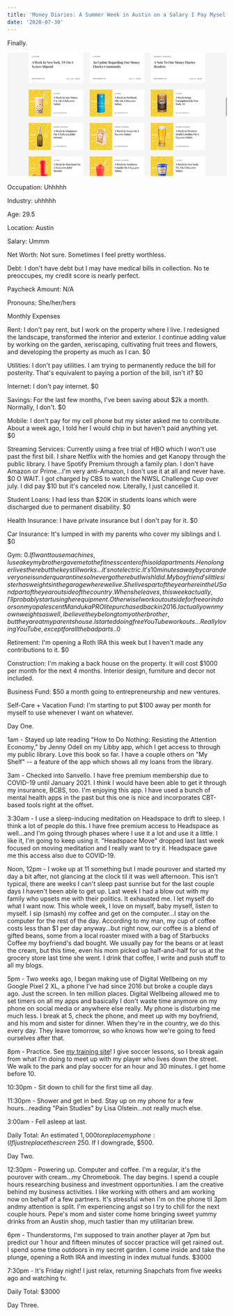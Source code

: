 ```yaml
---
title: 'Money Diaries: A Summer Week in Austin on a Salary I Pay Myself'
date: '2020-07-30'
---
```


Finally.

![photo](post9photo1.png)

Occupation: Uhhhhh

Industry: uhhhhh

Age: 29.5

Location: Austin

Salary: Ummm

Net Worth: Not sure. Sometimes I feel pretty worthless.

Debt: I don't have debt but I may have medical bills in collection. No te preoccupes, my credit score is nearly perfect.

Paycheck Amount: N/A

Pronouns: She/her/hers


Monthly Expenses

Rent: I don't pay rent, but I work on the property where I live. I redesigned the landscape, transformed the interior and exterior. I continue adding value by working on the garden, xeriscaping, cultivating fruit trees and flowers, and developing the property as much as I can. $0

Utilities: I don't pay utilities. I am trying to permanently reduce the bill for posterity. That's equivalent to paying a portion of the bill, isn't it? $0

Internet: I don't pay internet. $0

Savings: For the last few months, I've been saving about $2k a month. Normally, I don't. $0

Mobile: I don't pay for my cell phone but my sister asked me to contribute. About a week ago, I told her I would chip in but haven't paid anything yet. $0

Streaming Services: Currently using a free trial of HBO which I won't use past the first bill. I share Netflix with the homies and get Kanopy through the public library. I have Spotify Premium through a family plan. I don't have Amazon or Prime...I'm very anti-Amazon, I don't use it at all and never have. $0 O WAIT. I got charged by CBS to watch the NWSL Challenge Cup over july. I did pay $10 but it's canceled now. Literally, I just cancelled it.

Student Loans: I had less than $20K in students loans which were discharged due to permanent disability. $0

Health Insurance: I have private insurance but I don't pay for it. $0

Car Insurance: It's lumped in with my parents who cover my siblings and I. $0

Gym: $0. If I want to use machines, I use a key my brother gave me to the fitness center of his old apartments. He no longer lives there but the key still works...it's not electric. It's 10 minutes away by car and everyone is under quarantine so I never go there but I wish I did. My boyfriend's little sister has weights in the garage where we live. She lives part of the year here in the US and part of the year outside of the country. When she leaves, this week actually, I'll probably start using her equipment. Otherwise I work out outside for free or indoors on my opalescent Manduka PROlite purchased back in 2016. I actually own my own weights as well, I believe they belong to my other brother, but they are at my parents house. I started doing free YouTube workouts...Really loving YouTube, except for all the bad parts..$0

Retirement: I'm opening a Roth IRA this week but I haven't made any contributions to it. $0

Construction: I'm making a back house on the property. It will cost $1000 per month for the next 4 months. Interior design, furniture and decor not included.

Business Fund: $50 a month going to entrepreneurship and new ventures.

Self-Care + Vacation Fund: I'm starting to put $100 away per month for myself to use whenever I want on whatever.


Day One.

1am - Stayed up late reading "How to Do Nothing: Resisting the Attention Economy," by Jenny Odell on my Libby app, which I get access to through my public library. Love this book so far. I have a couple others on "My Shelf" -- a feature of the app which shows all my loans from the library.

3am - Checked into Sanvello. I have free premium membership due to COVID-19 until January 2021. I think I would have been able to get it through my insurance, BCBS, too. I'm enjoying this app. I have used a bunch of mental health apps in the past but this one is nice and incorporates CBT-based tools right at the offset.

3:30am - I use a sleep-inducing meditation on Headspace to drift to sleep. I think a lot of people do this. I have free premium access to Headspace as well...and I'm going through phases where I use it a lot and use it a little. I like it, I'm going to keep using it. "Headspace Move" dropped last last week focused on moving meditation and I really want to try it. Headspace gave me this access also due to COVID-19.

Noon, 12pm - I woke up at 11 something but I made pourover and started my day a bit after, not glancing at the clock til it was well afternoon. This isn't typical, there are weeks I can't sleep past sunrise but for the last couple days I haven't been able to get up. Last week I had a blow out with my family who upsets me with their politics. It exhausted me. I let myself do what I want now. This whole week, I love on myself, baby myself, listen to myself. I sip (smash) my coffee and get on the computer...I stay on the computer for the rest of the day. According to my man, my cup of coffee costs less than $1 per day anyway...but right now, our coffee is a blend of gifted beans, some from a local roaster mixed with a bag of Starbucks Coffee my boyfriend's dad bought. We usually pay for the beans or at least the cream, but this time, even his mom picked up half-and-half for us at the grocery store last time she went. I drink that coffee, I write and push stuff to all my blogs.

5pm - Two weeks ago, I began making use of Digital Wellbeing on my Google Pixel 2 XL, a phone I've had since 2016 but broke a couple days ago. Just the screen. In ten million places. Digital Wellbeing allowed me to set timers on all my apps and basically I don't waste time anymore on my phone on social media or anywhere else really. My phone is disturbing me much less. I break at 5, check the phone, and meet up with my boyfriend, and his mom and sister for dinner. When they're in the country, we do this every day. They leave tomorrow, so who knows how we're going to feed ourselves after that.

8pm - Practice. See <a href=https://sclub.netlify.app>my training site</a>! I give soccer lessons, so I break again from what I'm doing to meet up with my player who lives down the street. We walk to the park and play soccer for an hour and 30 minutes. I get home before 10.

10:30pm - Sit down to chill for the first time all day.

11:30pm - Shower and get in bed. Stay up on my phone for a few hours...reading "Pain Studies" by Lisa Olstein...not really much else.

3:00am - Fell asleep at last.

Daily Total: An estimated $1,000 to replace my phone :( If I just replace the screen ~$250. If I downgrade, $500.


Day Two.

12:30pm - Powering up. Computer and coffee. I'm a regular, it's the pourover with cream...my Chromebook. The day begins. I spend a couple hours researching business and investment opportunities. I am the creative behind my business activities. I like working with others and am working now on behalf of a few partners. It's stressful when I'm on the phone til 3pm andmy attention is split. I'm experiencing angst so I try to chill for the next couple hours. Pepe's mom and sister come home bringing sweet yummy drinks from an Austin shop, much tastier than my utilitarian brew.

6pm - Thunderstorms, I'm supposed to train another player at 7pm but predict our 1 hour and fifteen minutes of soccer practice will get rained out. I spend some time outdoors in my secret garden. I come inside and take the plunge, opening a Roth IRA and investing in index mutual funds. $3000

7:30pm - It's Friday night! I just relax, returning Snapchats from five weeks ago and watching tv.

Daily Total: $3000


Day Three.
